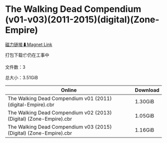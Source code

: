 # The Walking Dead Compendium (v01-v03)(2011-2015)(digital)(Zone-Empire)

[磁力链接⬇Magnet Link](magnet:?xt=urn:btih:1d07a48f793524185de3ae91fbbcb332acb95248&dn=The%20Walking%20Dead%20Compendium%20%28v01-v03%29%282011-2015%29%28digital%29%28Zone-Empire%29)

打包下载📦仍在工事中

文件数：3

总大小：3.51GiB

Online | Download
--- | ---
The Walking Dead Compendium v01 (2011) (digital-Empire).cbr | 1.30GiB
The Walking Dead Compendium v02 (2013) (Digital) (Zone-Empire).cbr | 1.05GiB
The Walking Dead Compendium v03 (2015) (Digital) (Zone-Empire).cbr | 1.16GiB